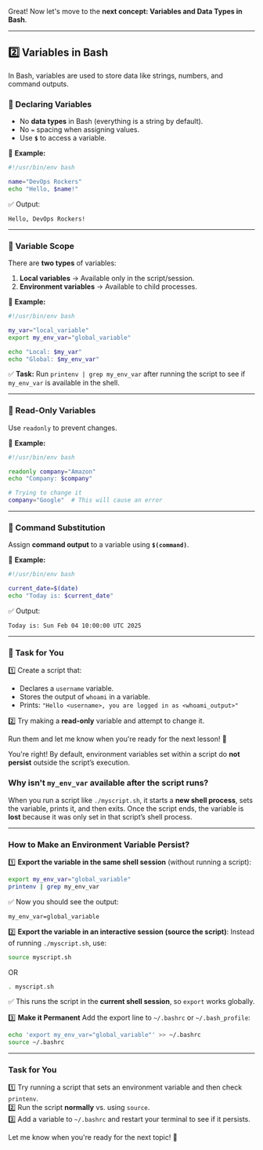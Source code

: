 Great! Now let's move to the **next concept: Variables and Data Types in Bash**.  

---

## **2️⃣ Variables in Bash**
In Bash, variables are used to store data like strings, numbers, and command outputs.  

### **🔹 Declaring Variables**
- No **data types** in Bash (everything is a string by default).
- No `=` spacing when assigning values.  
- Use **`$`** to access a variable.  

📌 **Example:**
```bash
#!/usr/bin/env bash

name="DevOps Rockers"
echo "Hello, $name!"
```
✅ Output:
```
Hello, DevOps Rockers!
```

---

### **🔹 Variable Scope**
There are **two types** of variables:  
1. **Local variables** → Available only in the script/session.  
2. **Environment variables** → Available to child processes.

📌 **Example:**
```bash
#!/usr/bin/env bash

my_var="local_variable"
export my_env_var="global_variable"

echo "Local: $my_var"
echo "Global: $my_env_var"
```
✅ **Task:** Run `printenv | grep my_env_var` after running the script to see if `my_env_var` is available in the shell.

---

### **🔹 Read-Only Variables**
Use `readonly` to prevent changes.

📌 **Example:**
```bash
#!/usr/bin/env bash

readonly company="Amazon"
echo "Company: $company"

# Trying to change it
company="Google"  # This will cause an error
```

---

### **🔹 Command Substitution**
Assign **command output** to a variable using **`$(command)`**.

📌 **Example:**
```bash
#!/usr/bin/env bash

current_date=$(date)
echo "Today is: $current_date"
```
✅ Output:
```
Today is: Sun Feb 04 10:00:00 UTC 2025
```

---

### **📝 Task for You**
1️⃣ Create a script that:
   - Declares a `username` variable.
   - Stores the output of `whoami` in a variable.  
   - Prints: `"Hello <username>, you are logged in as <whoami_output>"`  

2️⃣ Try making a **read-only** variable and attempt to change it.  

Run them and let me know when you're ready for the next lesson! 🚀


You're right! By default, environment variables set within a script do **not persist** outside the script’s execution.  

### **Why isn't `my_env_var` available after the script runs?**
When you run a script like `./myscript.sh`, it starts a **new shell process**, sets the variable, prints it, and then exits. Once the script ends, the variable is **lost** because it was only set in that script’s shell process.

---

### **How to Make an Environment Variable Persist?**
1️⃣ **Export the variable in the same shell session** (without running a script):
   ```bash
   export my_env_var="global_variable"
   printenv | grep my_env_var
   ```
   ✅ Now you should see the output:
   ```
   my_env_var=global_variable
   ```

2️⃣ **Export the variable in an interactive session (source the script)**:
   Instead of running `./myscript.sh`, use:
   ```bash
   source myscript.sh
   ```
   OR  
   ```bash
   . myscript.sh
   ```
   ✅ This runs the script in the **current shell session**, so `export` works globally.

3️⃣ **Make it Permanent**
   Add the export line to `~/.bashrc` or `~/.bash_profile`:
   ```bash
   echo 'export my_env_var="global_variable"' >> ~/.bashrc
   source ~/.bashrc
   ```

---

### **Task for You**
1️⃣ Try running a script that sets an environment variable and then check `printenv`.  
2️⃣ Run the script **normally** vs. using `source`.  
3️⃣ Add a variable to `~/.bashrc` and restart your terminal to see if it persists.  

Let me know when you're ready for the next topic! 🚀